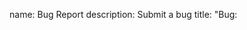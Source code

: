 name: Bug Report
description: Submit a bug
title: "Bug: <Title>"
labels: ["Bug"]
body:
- type: textarea
  attributes:
    label: Describe the bug
    description: A clear description of what the bug is. Pictures/videos are great!
    placeholder: |
      When I do X then Y happens.
  validations:
    required: true
- type: textarea
  attributes:
    label: Issue Map
    description: A map that the issue occurs on. 
    placeholder: |
      What map does this bug happen on?
  validations:
    required: true
- type: textarea
  attributes:
    label: To Reproduce
    description: Steps to reproduce the behavior
    placeholder: |
      1. Open map [...]
      2. Do [...]
      3. Error occurs
  validations:
    required: true
